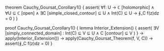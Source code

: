 theorem Cauchy_Goursat_Corollary1() {
  assert(
    ∀f: U → ℂ [holomorphic] ∧
    ∀U ⊆ ℂ [open] ∧
    ∃C [simple_closed_contour] ⊆ U ∧
    Int(C) ⊆ U →
    ∮_C f(z)dz = 0
  )
}

proof Cauchy_Goursat_Corollary1() {
  lemma Interior_Extension() {
    assert(
      ∃V [simply_connected_domain] : 
      Int(C) ⊆ V ⊆ U ∧
      C [contour] ⊆ V
    )
  } →
  apply(Interior_Extension()) →
  apply(Cauchy_Goursat_Theorem(f, V, C)) →
  assert(∮_C f(z)dz = 0)
}